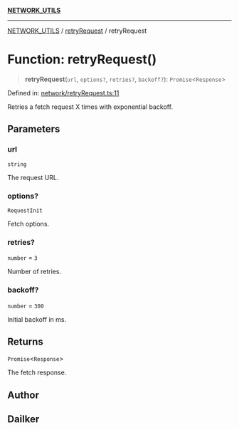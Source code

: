[**NETWORK_UTILS**](../../README.md)

***

[NETWORK_UTILS](../../README.md) / [retryRequest](../README.md) / retryRequest

# Function: retryRequest()

> **retryRequest**(`url`, `options?`, `retries?`, `backoff?`): `Promise`\<`Response`\>

Defined in: [network/retryRequest.ts:11](https://github.com/dailker/everyutil/blob/26e2bb73429918cf0d08899e9efd90b82a42c92e/src/network/retryRequest.ts#L11)

Retries a fetch request X times with exponential backoff.

## Parameters

### url

`string`

The request URL.

### options?

`RequestInit`

Fetch options.

### retries?

`number` = `3`

Number of retries.

### backoff?

`number` = `300`

Initial backoff in ms.

## Returns

`Promise`\<`Response`\>

The fetch response.

## Author

## Dailker
